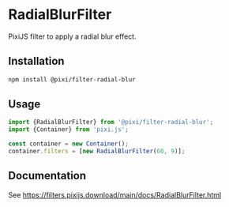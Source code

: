 # RadialBlurFilter

PixiJS filter to apply a radial blur effect.

## Installation

```bash
npm install @pixi/filter-radial-blur
```

## Usage

```js
import {RadialBlurFilter} from '@pixi/filter-radial-blur';
import {Container} from 'pixi.js';

const container = new Container();
container.filters = [new RadialBlurFilter(60, 9)];
```

## Documentation

See https://filters.pixijs.download/main/docs/RadialBlurFilter.html
